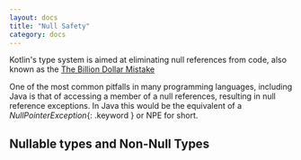 ```yaml
---
layout: docs
title: "Null Safety"
category: docs
---
```


Kotlin's type system is aimed at eliminating null references from code, also known as the [The Billion Dollar Mistake](http://qconlondon.com/london-2009/presentation/Null+References:+The+Billion+Dollar+Mistake)

One of the most common pitfalls in many programming languages, including Java is that of accessing a member of a null references, resulting in null reference exceptions. In Java this
would be the equivalent of a *NullPointerException*{: .keyword } or NPE for short.

## Nullable types and Non-Null Types


